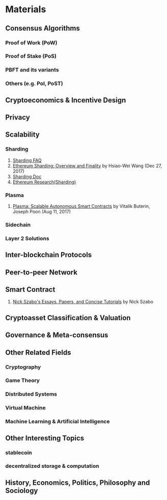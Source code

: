 # Materials

## Consensus Algorithms
### Proof of Work (PoW)
### Proof of Stake (PoS)
### PBFT and its variants
### Others (e.g. PoI, PoST)

## Cryptoeconomics & Incentive Design

## Privacy

## Scalability
### Sharding
1. [Sharding FAQ](https://github.com/ethereum/wiki/wiki/Sharding-FAQ) 
2. [Ethereum Sharding: Overview and Finality](https://medium.com/@icebearhww/ethereum-sharding-and-finality-65248951f649) by Hsiao-Wei Wang (Dec 27, 2017)
3. [Sharding Doc](https://github.com/ethereum/sharding/blob/develop/docs/doc.md)
4. [Ethereum Research(Sharding)](https://ethresear.ch/c/sharding)
### Plasma
1. [Plasma: Scalable Autonomous Smart Contracts](https://plasma.io/) by Vitalik Buterin, Joseph Poon (Aug 11, 2017)
### Sidechain
### Layer 2 Solutions

## Inter-blockchain Protocols

## Peer-to-peer Network

## Smart Contract
1. [Nick Szabo's Essays, Papers, and Concise Tutorials](http://www.fon.hum.uva.nl/rob/Courses/InformationInSpeech/CDROM/Literature/LOTwinterschool2006/szabo.best.vwh.net/index.html) by Nick Szabo

## Cryptoasset Classification & Valuation

## Governance & Meta-consensus

## Other Related Fields
### Cryptography
### Game Theory
### Distributed Systems
### Virtual Machine
### Machine Learning & Artificial Intelligence

## Other Interesting Topics
### stablecoin
### decentralized storage & computation

## History, Economics, Politics, Philosophy and Sociology

